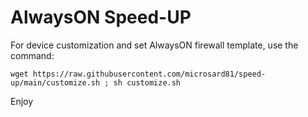 # AlwaysON Speed-UP

For device customization and set AlwaysON firewall template, use the command:

```
wget https://raw.githubusercontent.com/microsard81/speed-up/main/customize.sh ; sh customize.sh
```

Enjoy

